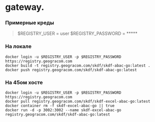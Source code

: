 # gateway.

### Примерные креды
>$REGISTRY_USER = user
>$REGISTRY_PASSWORD = *****

### На локале
```
docker login -u $REGISTRY_USER -p $REGISTRY_PASSWORD https://registry.geogracom.com
docker build -t registry.geogracom.com/skdf/skdf-abac-go:latest .
docker push registry.geogracom.com/skdf/skdf-abac-go:latest
```

### На 45ом хосте

```
docker login -u $REGISTRY_USER -p $REGISTRY_PASSWORD https://registry.geogracom.com
docker pull registry.geogracom.com/skdf/skdf-excel-abac-go:latest
docker container rm -f skdf-excel-abac-go || true
docker run -d -p 3002:3002 --name skdf-excel-abac-go registry.geogracom.com/skdf/skdf-abac-go:latest
``````